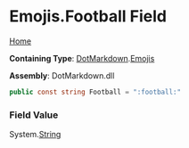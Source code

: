 # Emojis\.Football Field

[Home](../../../README.md)

**Containing Type**: [DotMarkdown](../../README.md)\.[Emojis](../README.md)

**Assembly**: DotMarkdown\.dll

```csharp
public const string Football = ":football:"
```

### Field Value

System\.[String](https://docs.microsoft.com/en-us/dotnet/api/system.string)